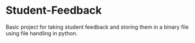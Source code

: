 # Student-Feedback
Basic project for taking student feedback and storing them in a binary file using file handling in python.
